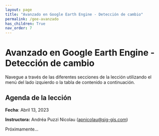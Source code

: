 ```yaml
---
layout: page
title: "Avanzado en Google Earth Engine - Detección de cambio"
permalink: /gee-avanzado
has_children: True
nav_order: 7
---
```


# Avanzado en Google Earth Engine - Detección de cambio

Navegue a través de las diferentes secciones de la lección utilizando el menú del lado izquierdo o la tabla de contenido a continuación.

## Agenda de la lección

**Fecha**: Abril 13, 2023

**Instructora:** Andréa Puzzi Nicolau ([apnicolau@sig-gis.com](apnicolau@sig-gis.com))

Próximamente...